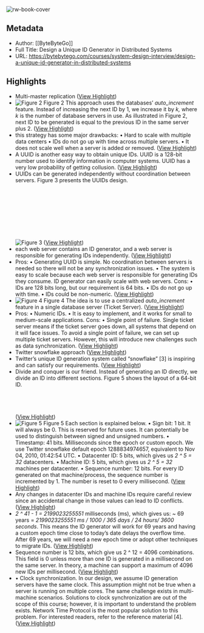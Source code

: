 ![rw-book-cover](https://bytebytego.com/social1.png)

## Metadata
- Author: [[ByteByteGo]]
- Full Title: Design a Unique ID Generator in Distributed Systems
- URL: https://bytebytego.com/courses/system-design-interview/design-a-unique-id-generator-in-distributed-systems

## Highlights
- Multi-master replication ([View Highlight](https://read.readwise.io/read/01h200d0pz545k8ftd6cn4fspy))
- ![Figure 2](https://bytebytego.com/images/courses/system-design-interview/design-a-unique-id-generator-in-distributed-systems/figure-7-2-4ZOIVNTR.svg)
  Figure 2
  This approach uses the databases’ *auto_increment* feature. Instead of increasing the next ID by 1, we increase it by *k,* where *k* is the number of database servers in use. As illustrated in Figure 2, next ID to be generated is equal to the previous ID in the same server plus 2. ([View Highlight](https://read.readwise.io/read/01h200xpqjbq516twtg39hcvc3))
- this strategy has some major drawbacks:
  • Hard to scale with multiple data centers
  • IDs do not go up with time across multiple servers.
  • It does not scale well when a server is added or removed. ([View Highlight](https://read.readwise.io/read/01h200y79r4yycearngv0rkgct))
- A UUID is another easy way to obtain unique IDs. UUID is a 128-bit number used to identify information in computer systems. UUID has a very low probability of getting collusion. ([View Highlight](https://read.readwise.io/read/01h20124esn0txpt073w829myp))
- UUIDs can be generated independently without coordination between servers. Figure 3 presents the UUIDs design.
  ![](data:image/svg+xml,%3csvg%20xmlns=%27http://www.w3.org/2000/svg%27%20version=%271.1%27%20width=%27600%27%20height=%27181%27/%3e)![Figure 3](https://bytebytego.com/images/courses/system-design-interview/design-a-unique-id-generator-in-distributed-systems/figure-7-3-Y3ZNPIH3.svg) ([View Highlight](https://read.readwise.io/read/01h20137svqdxksh81tja81fmy))
- each web server contains an ID generator, and a web server is responsible for generating IDs independently. ([View Highlight](https://read.readwise.io/read/01h201413980a2xsg0pqy4xb08))
- Pros:
  • Generating UUID is simple. No coordination between servers is needed so there will not be any synchronization issues.
  • The system is easy to scale because each web server is responsible for generating IDs they consume. ID generator can easily scale with web servers.
  Cons:
  • IDs are 128 bits long, but our requirement is 64 bits.
  • IDs do not go up with time.
  • IDs could be non-numeric. ([View Highlight](https://read.readwise.io/read/01h2013tg0ssyv3txdqed2fs8m))
- ![Figure 4](https://bytebytego.com/images/courses/system-design-interview/design-a-unique-id-generator-in-distributed-systems/figure-7-4-TJJLCKSS.svg)
  Figure 4
  The idea is to use a centralized *auto_increment* feature in a single database server (Ticket Server). ([View Highlight](https://read.readwise.io/read/01h2015hpbcxhqjs6byqxp2ac1))
- Pros:
  • Numeric IDs.
  • It is easy to implement, and it works for small to medium-scale applications.
  Cons:
  • Single point of failure. Single ticket server means if the ticket server goes down, all systems that depend on it will face issues. To avoid a single point of failure, we can set up multiple ticket servers. However, this will introduce new challenges such as data synchronization. ([View Highlight](https://read.readwise.io/read/01h2015tx0pyxkdk0hcj3vygdz))
- Twitter snowflake approach ([View Highlight](https://read.readwise.io/read/01h201ab9rafxan2tqj9jcjg82))
- Twitter’s unique ID generation system called “snowflake” [3] is inspiring and can satisfy our requirements. ([View Highlight](https://read.readwise.io/read/01h201aq28jkfvh3a7ap96hjrv))
- Divide and conquer is our friend. Instead of generating an ID directly, we divide an ID into different sections. Figure 5 shows the layout of a 64-bit ID.
  ![](data:image/svg+xml,%3csvg%20xmlns=%27http://www.w3.org/2000/svg%27%20version=%271.1%27%20width=%27600%27%20height=%2781%27/%3e) ([View Highlight](https://read.readwise.io/read/01h201ax0aqq6te8zbd4j3cwcq))
- ![Figure 5](https://bytebytego.com/images/courses/system-design-interview/design-a-unique-id-generator-in-distributed-systems/figure-7-5-R4B5RGNK.svg)
  Figure 5
  Each section is explained below.
  • Sign bit: 1 bit. It will always be 0. This is reserved for future uses. It can potentially be used to distinguish between signed and unsigned numbers.
  • Timestamp: 41 bits. Milliseconds since the epoch or custom epoch. We use Twitter snowflake default epoch 1288834974657, equivalent to Nov 04, 2010, 01:42:54 UTC.
  • Datacenter ID: 5 bits, which gives us *2 ^ 5 = 32* datacenters.
  • Machine ID: 5 bits, which gives us *2 ^ 5 = 32* machines per datacenter.
  • Sequence number: 12 bits. For every ID generated on that machine/process, the sequence number is incremented by 1. The number is reset to 0 every millisecond. ([View Highlight](https://read.readwise.io/read/01h201va7r2hp3dd6xyvkhd5x5))
- Any changes in datacenter IDs and machine IDs require careful review since an accidental change in those values can lead to ID conflicts. ([View Highlight](https://read.readwise.io/read/01h201wcsbfzntfwzzw3axs7yd))
- *2 ^ 41 - 1 = 2199023255551* milliseconds (ms), which gives us: ~ 69 years = *2199023255551 ms / 1000 / 365 days / 24 hours/ 3600 seconds*. This means the ID generator will work for 69 years and having a custom epoch time close to today’s date delays the overflow time. After 69 years, we will need a new epoch time or adopt other techniques to migrate IDs. ([View Highlight](https://read.readwise.io/read/01h202bzmgfmwmnyg5sf1m4j6b))
- Sequence number is 12 bits, which give us 2 ^ 12 = 4096 combinations. This field is 0 unless more than one ID is generated in a millisecond on the same server. In theory, a machine can support a maximum of 4096 new IDs per millisecond. ([View Highlight](https://read.readwise.io/read/01h202ejs9qgy0fjjm92vzaazp))
- • Clock synchronization. In our design, we assume ID generation servers have the same clock. This assumption might not be true when a server is running on multiple cores. The same challenge exists in multi-machine scenarios. Solutions to clock synchronization are out of the scope of this course; however, it is important to understand the problem exists. Network Time Protocol is the most popular solution to this problem. For interested readers, refer to the reference material [4]. ([View Highlight](https://read.readwise.io/read/01h202f65wgmtp9r1qs7tkwdbz))
